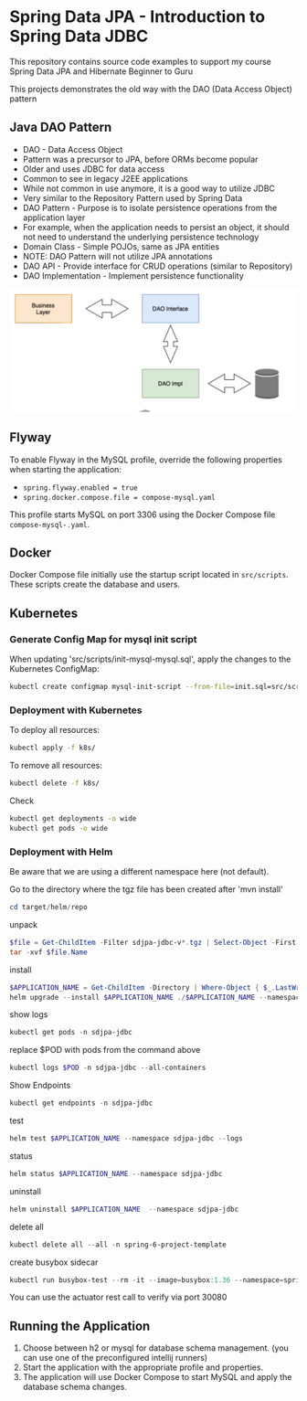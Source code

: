 # Spring Data JPA - Introduction to Spring Data JDBC

This repository contains source code examples to support my course Spring Data JPA and Hibernate Beginner to Guru

This projects demonstrates the old way with the DAO (Data Access Object) pattern

## Java DAO Pattern

- DAO - Data Access Object
- Pattern was a precursor to JPA, before ORMs become popular
- Older and uses JDBC for data access
- Common to see in legacy J2EE applications
- While not common in use anymore, it is a good way to utilize JDBC
- Very similar to the Repository Pattern used by Spring Data
- DAO Pattern - Purpose is to isolate persistence operations from the application layer
- For example, when the application needs to persist an object, it should not need to understand the underlying persistence technology
- Domain Class - Simple POJOs, same as JPA entities
- NOTE: DAO Pattern will not utilize JPA annotations
- DAO API - Provide interface for CRUD operations (similar to Repository)
- DAO Implementation - Implement persistence functionality

![img.png](img.png)

## Flyway

To enable Flyway in the MySQL profile, override the following properties when starting the application:
- `spring.flyway.enabled = true`
- `spring.docker.compose.file = compose-mysql.yaml`

This profile starts MySQL on port 3306 using the Docker Compose file `compose-mysql-.yaml`.

## Docker

Docker Compose file initially use the startup script located in `src/scripts`. These scripts create the database and users.

## Kubernetes

### Generate Config Map for mysql init script

When updating 'src/scripts/init-mysql-mysql.sql', apply the changes to the Kubernetes ConfigMap:
```bash
kubectl create configmap mysql-init-script --from-file=init.sql=src/scripts/init-mysql.sql --dry-run=client -o yaml | Out-File -Encoding utf8 k8s/mysql-init-script-configmap.yaml
```

### Deployment with Kubernetes

To deploy all resources:
```bash
kubectl apply -f k8s/
```

To remove all resources:
```bash
kubectl delete -f k8s/
```

Check
```bash
kubectl get deployments -o wide
kubectl get pods -o wide
```

### Deployment with Helm

Be aware that we are using a different namespace here (not default).

Go to the directory where the tgz file has been created after 'mvn install'
```powershell
cd target/helm/repo
```

unpack
```powershell
$file = Get-ChildItem -Filter sdjpa-jdbc-v*.tgz | Select-Object -First 1
tar -xvf $file.Name
```

install
```powershell
$APPLICATION_NAME = Get-ChildItem -Directory | Where-Object { $_.LastWriteTime -ge $file.LastWriteTime } | Select-Object -ExpandProperty Name
helm upgrade --install $APPLICATION_NAME ./$APPLICATION_NAME --namespace sdjpa-jdbc --create-namespace --wait --timeout 5m --debug
```

show logs
```powershell
kubectl get pods -n sdjpa-jdbc
```

replace $POD with pods from the command above
```powershell
kubectl logs $POD -n sdjpa-jdbc --all-containers
```

Show Endpoints
```powershell
kubectl get endpoints -n sdjpa-jdbc
```

test
```powershell
helm test $APPLICATION_NAME --namespace sdjpa-jdbc --logs
```

status
```powershell
helm status $APPLICATION_NAME --namespace sdjpa-jdbc
```

uninstall
```powershell
helm uninstall $APPLICATION_NAME  --namespace sdjpa-jdbc
```

delete all
```powershell
kubectl delete all --all -n spring-6-project-template
```

create busybox sidecar
```powershell
kubectl run busybox-test --rm -it --image=busybox:1.36 --namespace=spring-6-project-template --command -- sh
```

You can use the actuator rest call to verify via port 30080

## Running the Application
1. Choose between h2 or mysql for database schema management. (you can use one of the preconfigured intellij runners)
2. Start the application with the appropriate profile and properties.
3. The application will use Docker Compose to start MySQL and apply the database schema changes.